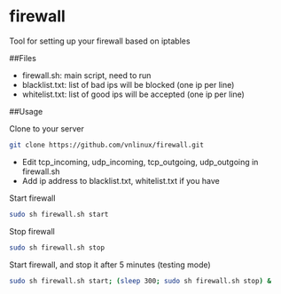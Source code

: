 firewall
========

Tool for setting up your firewall based on iptables

##Files
- firewall.sh: main script, need to run
- blacklist.txt: list of bad ips will be blocked (one ip per line)
- whitelist.txt: list of good ips will be accepted (one ip per line)

##Usage

Clone to your server
```sh
git clone https://github.com/vnlinux/firewall.git
```
- Edit tcp_incoming, udp_incoming, tcp_outgoing, udp_outgoing in firewall.sh
- Add ip address to blacklist.txt, whitelist.txt if you have

Start firewall
```sh
sudo sh firewall.sh start
```
Stop firewall
```sh
sudo sh firewall.sh stop
```
Start firewall, and stop it after 5 minutes (testing mode)
```sh
sudo sh firewall.sh start; (sleep 300; sudo sh firewall.sh stop) &
```
